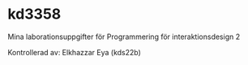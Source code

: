 kd3358
======

Mina laborationsuppgifter för Programmering för interaktionsdesign 2

Kontrollerad av: Elkhazzar Eya (kds22b)

